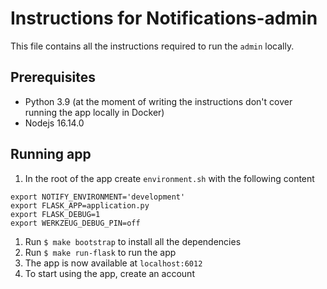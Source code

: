 # Instructions for Notifications-admin

This file contains all the instructions required to run the `admin` locally.

## Prerequisites

* Python 3.9 (at the moment of writing the instructions don't cover running the app locally in Docker)
* Nodejs 16.14.0

## Running app

1. In the root of the app create `environment.sh` with the following content
```
export NOTIFY_ENVIRONMENT='development'
export FLASK_APP=application.py
export FLASK_DEBUG=1
export WERKZEUG_DEBUG_PIN=off
```
1. Run `$ make bootstrap` to install all the dependencies
1. Run `$ make run-flask` to run the app
1. The app is now available at `localhost:6012`
1. To start using the app, create an account
